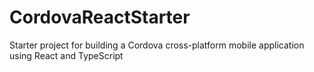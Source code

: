 # CordovaReactStarter
Starter project for building a Cordova cross-platform mobile application using React and TypeScript
